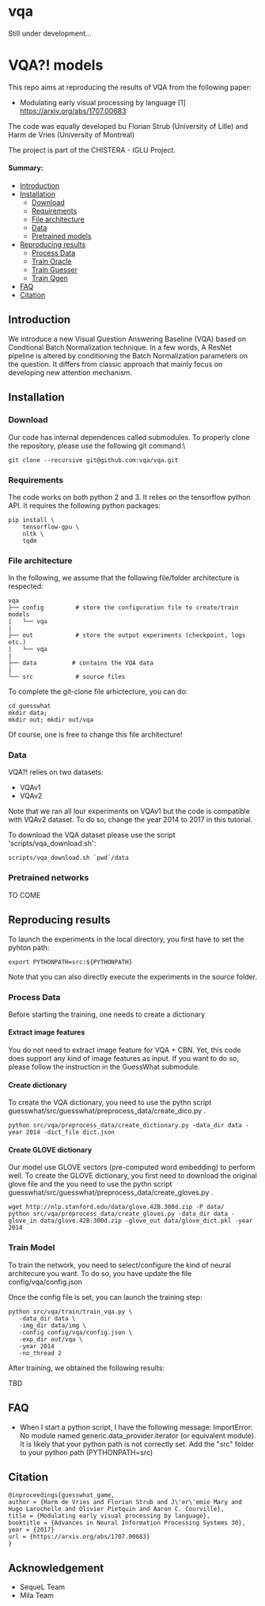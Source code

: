 # vqa
Still under development...


# VQA?! models

This repo aims at reproducing the results of VQA from the following paper:
-  Modulating early visual processing by language [1] https://arxiv.org/abs/1707.00683

The code was equally developed bu Florian Strub (University of Lille) and Harm de Vries (University of Montreal)

The project is part of the CHISTERA - IGLU Project.

#### Summary:

* [Introduction](#introduction)
* [Installation](#installation)
    * [Download](#Download)
    * [Requirements](#requirements)
    * [File architecture](#file-architecture)
    * [Data](#data)
    * [Pretrained models](#pretrained-models)
* [Reproducing results](#reproducing-results)
    * [Process Data](#data)
    * [Train Oracle](#oracle)
    * [Train Guesser](#guesser)
    * [Train Qgen](#qgen)
* [FAQ](#faq)
* [Citation](#citation)

## Introduction

We introduce a new Visual Question Answering Baseline (VQA) based on Condtional Batch Normalization technique.
In a few words, A ResNet pipeline is altered by conditioning the Batch Normalization parameters on the question.
It differs from classic approach that mainly focus on developing new attention mechanism.
## Installation


### Download

Our code has internal dependences called submodules. To properly clone the repository, please use the following git command:\

```
git clone --recursive git@github.com:vqa/vqa.git
```

### Requirements

The code works on both python 2 and 3. It relies on the tensorflow python API.
It requires the following python packages:

```
pip install \
    tensorflow-gpu \
    nltk \
    tqdm
```


### File architecture
In the following, we assume that the following file/folder architecture is respected:

```
vqa
├── config         # store the configuration file to create/train models
|   └── vqa
|
├── out            # store the output experiments (checkpoint, logs etc.)
|   └── vqa
|
├── data          # contains the VQA data
|
└── src            # source files
```

To complete the git-clone file arhictecture, you can do:

```
cd guesswhat
mkdir data;
mkdir out; mkdir out/vqa
```

Of course, one is free to change this file architecture!

### Data
VQA?! relies on two datasets:
 - VQAv1
 - VQAv2

Note that we ran all lour experiments on VQAv1 but the code is compatible with VQAv2 dataset.
To do so, change the year 2014 to 2017 in this tutorial.

To download the VQA dataset please use the script 'scripts/vqa_download.sh':
```
scripts/vqa_download.sh `pwd`/data
```


### Pretrained networks

TO COME

## Reproducing results

To launch the experiments in the local directory, you first have to set the pyhton path:
```
export PYTHONPATH=src:${PYTHONPATH}
```
Note that you can also directly execute the experiments in the source folder.

### Process Data

Before starting the training, one needs to create a dictionary

#### Extract image features
You do not need to extract image feature for VQA + CBN.
Yet, this code does support any kind of image features as input. If you want to do so, please follow the instruction in the GuessWhat submodule.

#### Create dictionary

To create the VQA dictionary, you need to use the pythn script guesswhat/src/guesswhat/preprocess_data/create_dico.py .

```
python src/vqa/preprocess_data/create_dictionary.py -data_dir data -year 2014 -dict_file dict.json
```


#### Create GLOVE dictionary

Our model use GLOVE vectors (pre-computed word embedding) to perform well.
To create the GLOVE dictionary, you first need to download the original glove file and the you need to use the pythn script guesswhat/src/guesswhat/preprocess_data/create_gloves.py .

```
wget http://nlp.stanford.edu/data/glove.42B.300d.zip -P data/
python src/vqa/preprocess_data/create_gloves.py -data_dir data -glove_in data/glove.42B.300d.zip -glove_out data/glove_dict.pkl -year 2014
```

### Train Model
To train the network, you need to select/configure the kind of neural architecure you want.
To do so, you have update the file config/vqa/config.json

Once the config file is set, you can launch the training step:
```
python src/vqa/train/train_vqa.py \
   -data_dir data \
   -img_dir data/img \
   -config config/vqa/config.json \
   -exp_dir out/vqa \
   -year 2014
   -no_thread 2
```

After training, we obtained the following results:

TBD



## FAQ

 - When I start a python script, I have the following message: ImportError: No module named generic.data_provider.iterator (or equivalent module). It is likely that your python path is not correctly set. Add the "src" folder to your python path (PYTHONPATH=src)


## Citation


```
@inproceedings{guesswhat_game,
author = {Harm de Vries and Florian Strub and J\'er\'emie Mary and Hugo Larochelle and Olivier Pietquin and Aaron C. Courville},
title = {Modulating early visual processing by language},
booktitle = {Advances in Neural Information Processing Systems 30},
year = {2017}
url = {https://arxiv.org/abs/1707.00683}
}
```


## Acknowledgement
 - SequeL Team
 - Mila Team






